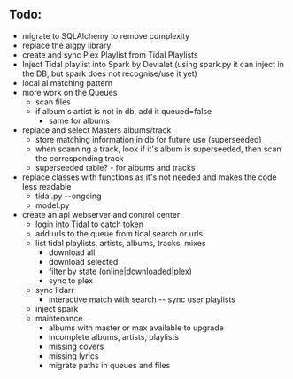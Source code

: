 ## Todo:
- migrate to SQLAlchemy to remove complexity
- replace the aigpy library
- create and sync Plex Playlist from Tidal Playlists
- Inject Tidal playlist into Spark by Devialet (using spark.py it can inject in the DB, but spark does not recognise/use it yet)
- local ai matching pattern
- more work on the Queues
    - scan files
    - if album's artist is not in db, add it queued=false
        - same for albums
- replace and select Masters albums/track
    - store matching information in db for future use (superseeded)
    - when scanning a track, look if it's album is superseeded, then scan the corresponding track
    - superseeded table? - for albums and tracks
- replace classes with functions as it's not needed and makes the code less readable
    - tidal.py --ongoing
    - model.py
- create an api webserver and control center
    - login into Tidal to catch token
    - add urls to the queue from tidal search or urls
    - list tidal playlists, artists, albums, tracks, mixes
        - download all
        - download selected
        - filter by state (online|downloaded|plex)
        - sync to plex
    - sync lidarr
        - interactive match with search
    -- sync user playlists
    - inject spark
    - maintenance
        - albums with master or max available to upgrade
        - incomplete albums, artists, playlists
        - missing covers
        - missing lyrics
        - migrate paths in queues and files